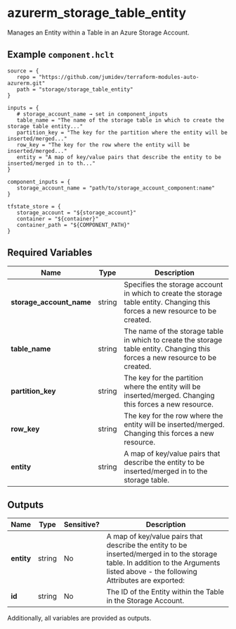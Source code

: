# azurerm_storage_table_entity

Manages an Entity within a Table in an Azure Storage Account.

## Example `component.hclt`

```hcl
source = {
   repo = "https://github.com/jumidev/terraform-modules-auto-azurerm.git"   
   path = "storage/storage_table_entity"   
}

inputs = {
   # storage_account_name → set in component_inputs
   table_name = "The name of the storage table in which to create the storage table entity..."   
   partition_key = "The key for the partition where the entity will be inserted/merged..."   
   row_key = "The key for the row where the entity will be inserted/merged..."   
   entity = "A map of key/value pairs that describe the entity to be inserted/merged in to th..."   
}

component_inputs = {
   storage_account_name = "path/to/storage_account_component:name"   
}

tfstate_store = {
   storage_account = "${storage_account}"   
   container = "${container}"   
   container_path = "${COMPONENT_PATH}"   
}

```

## Required Variables

| Name | Type |  Description |
| ---- | --------- |  ----------- |
| **storage_account_name** | string |  Specifies the storage account in which to create the storage table entity. Changing this forces a new resource to be created. | 
| **table_name** | string |  The name of the storage table in which to create the storage table entity. Changing this forces a new resource to be created. | 
| **partition_key** | string |  The key for the partition where the entity will be inserted/merged. Changing this forces a new resource. | 
| **row_key** | string |  The key for the row where the entity will be inserted/merged. Changing this forces a new resource. | 
| **entity** | string |  A map of key/value pairs that describe the entity to be inserted/merged in to the storage table. | 



## Outputs

| Name | Type | Sensitive? | Description |
| ---- | ---- | --------- | --------- |
| **entity** | string | No  | A map of key/value pairs that describe the entity to be inserted/merged in to the storage table. In addition to the Arguments listed above - the following Attributes are exported: | 
| **id** | string | No  | The ID of the Entity within the Table in the Storage Account. | 

Additionally, all variables are provided as outputs.
